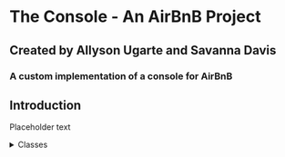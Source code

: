 <h1>The Console - An AirBnB Project</h1>
<h2>Created by Allyson Ugarte and Savanna Davis</h2>
<h3>A custom implementation of a console for AirBnB</h3>

<h2>Introduction</h2>

<p>Placeholder text</p>

<details><summary>Classes</summary>
    <details><summary>BaseModel</summary>
    test
    </details>
    <details><summary>User</summary>
    test
    </details> 
    <details><summary>City</summary>
    test
    </details> 
    <details><summary>State</summary>
    test
    </details> 
    <details><summary>Place</summary>
    test
    </details> 
    <details><summary>Review</summary>
    test
    </details> 
</details>

